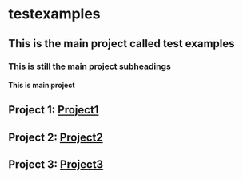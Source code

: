 # testexamples

## This is the main project called test examples

### This is still the main project subheadings

#### This is main project


## Project 1: [Project1](https://github.com/pakinsa/testexamples/tree/main/project1)
## Project 2: [Project2](https://github.com/pakinsa/testexamples/blob/main/Project2)
## Project 3: [Project3](https://github.com/pakinsa/testexamples/tree/main/project3)
